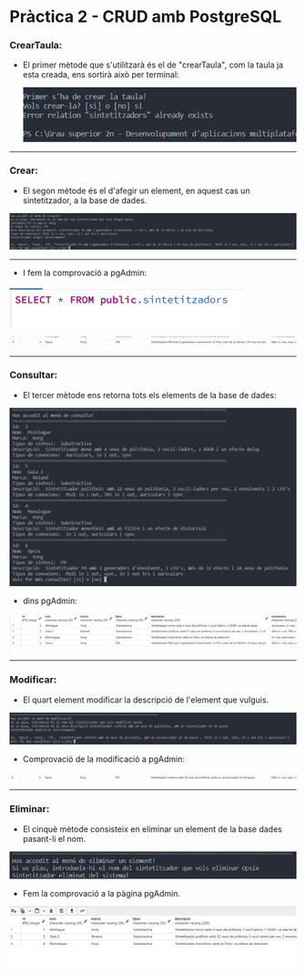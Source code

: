 # **Pràctica 2 - CRUD amb PostgreSQL**

### **CrearTaula**:

* El primer mètode que s'utilitzarà és el de "crearTaula", com la taula ja esta creada, ens sortirà això per terminal:

  ![1707067851999](image/README/1707067851999.png)

---

### Crear:

* El segon mètode és el d'afegir un element, en aquest cas un sintetitzador, a la base de dades.

![1707067903743](image/README/1707067903743.png)

---

* I fem la comprovació a pgAdmin:

![1707067925774](image/README/1707067925774.png)

![1707067931632](image/README/1707067931632.png)

---

### Consultar:

* El tercer mètode ens retorna tots els elements de la base de dades:

![1707068512342](image/README/1707068512342.png)

* dins pgAdmin:

![1707068537084](image/README/1707068537084.png)

---

### **Modificar:**

* El quart element modificar la descripció de l'element que vulguis.

![1707068641172](image/README/1707068641172.png)

* Comprovació de la modificació a pgAdmin:

![1707068672222](image/README/1707068672222.png)

---

### **Eliminar:**

* El cinquè mètode consisteix en eliminar un element de la base dades pasant-li el nom.

![1707068794734](image/README/1707068794734.png)

* Fem la comprovació a la pàgina pgAdmin.

![1707068830637](image/README/1707068830637.png)
